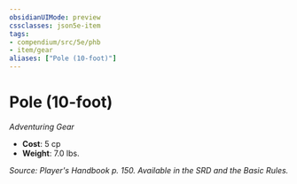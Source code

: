 ```yaml
---
obsidianUIMode: preview
cssclasses: json5e-item
tags:
- compendium/src/5e/phb
- item/gear
aliases: ["Pole (10-foot)"]
---
```

# Pole (10-foot)
*Adventuring Gear*  

- **Cost**: 5 cp
- **Weight**: 7.0 lbs.

*Source: Player's Handbook p. 150. Available in the SRD and the Basic Rules.*